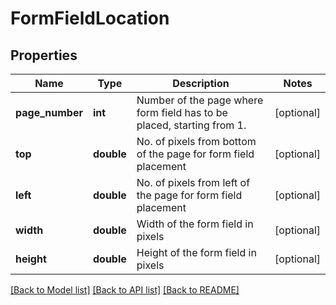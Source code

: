 # FormFieldLocation

## Properties
Name | Type | Description | Notes
------------ | ------------- | ------------- | -------------
**page_number** | **int** | Number of the page where form field has to be placed, starting from 1. | [optional] 
**top** | **double** | No. of pixels from bottom of the page for form field placement | [optional] 
**left** | **double** | No. of pixels from left of the page for form field placement | [optional] 
**width** | **double** | Width of the form field in pixels | [optional] 
**height** | **double** | Height of the form field in pixels | [optional] 

[[Back to Model list]](../README.md#documentation-for-models) [[Back to API list]](../README.md#documentation-for-api-endpoints) [[Back to README]](../README.md)


